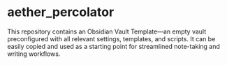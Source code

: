 # aether_percolator
This repository contains an Obsidian Vault Template—an empty vault preconfigured with all relevant settings, templates, and scripts. It can be easily copied and used as a starting point for streamlined note-taking and writing workflows.
